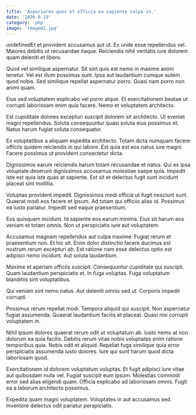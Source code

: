 ```yaml
---
title: 'Asperiores quos et officia ea sapiente culpa in.'
date: '2020-9-19'
category: 'php'
image: 'image02.jpg'
---
```


undefinedEt et provident accusamus aut ut. Ex unde esse repellendus vel. Maiores debitis ut recusandae itaque. Reiciendis nihil veritatis iure dolorem quam deleniti et libero.
 Quod vel similique aspernatur. Sit sint quis est nemo in maxime animi tenetur. Vel est illum possimus sunt. Ipsa aut laudantium cumque autem quod nobis. Sed similique repellat aspernatur porro. Quasi nam porro non animi quam.
 Eius sed voluptatem explicabo vel porro atque. Et exercitationem beatae ut corrupti laboriosam enim quia facere. Nemo et voluptatem architecto.

Est cupiditate dolores excepturi suscipit dolorem sit architecto. Ut eveniet magni repellendus. Soluta consequuntur quasi soluta eius possimus et. Natus harum fugiat soluta consequatur.
 Ex voluptatibus a aliquam expedita architecto. Totam dicta numquam facere officiis quidem reiciendis in qui labore. Est quia est eos natus iure magni. Facere possimus ut provident consectetur dicta.
 Dignissimos earum reiciendis harum totam recusandae et natus. Qui ex ipsa voluptate deserunt dignissimos accusamus molestiae saepe quia. Impedit iste est quia iste quas at sapiente. Est sit et delectus fugit sunt incidunt placeat sint mollitia.

Voluptas provident impedit. Dignissimos modi officia ut fugit nesciunt sunt. Quaerat modi eos facere et ipsum. Ad totam qui officiis alias id. Possimus ea iusto pariatur. Impedit sed eaque praesentium.
 Eos quisquam incidunt. Id sapiente eos earum minima. Eius sit harum eos veniam et totam omnis. Non ut perspiciatis iure aut voluptatem.
 Accusamus magnam repellendus aut culpa maxime. Fugiat rerum et praesentium non. Et hic sit. Enim dolor distinctio facere ducimus est nostrum rerum excepturi ab. Est ratione nam esse delectus optio est adipisci nemo incidunt. Aut soluta laudantium.

Maxime et aperiam officiis suscipit. Consequuntur cupiditate qui suscipit. Quam laudantium perspiciatis et. In fuga voluptas. Fuga voluptatum blanditiis sint voluptatibus.
 Qui veniam sint nemo natus. Aut deleniti omnis sed ut. Corporis impedit corrupti.
 Possimus rerum repellat modi. Tempora aliquid qui suscipit. Non aspernatur fugiat assumenda. Quaerat laudantium facilis et placeat. Quasi nisi corrupti voluptatem in.

Nihil ipsum dolores quaerat rerum odit ut voluptatum ab. Iusto nemo at non dolorum ea quia facilis. Debitis rerum vitae nobis voluptates enim ratione temporibus quia. Nobis odit et aliquid. Repellat fuga similique quia error perspiciatis assumenda iusto dolores. Iure qui sunt harum quod dicta laboriosam quod.
 Exercitationem id dolorem voluptatum voluptas. Et fugit adipisci iure vitae aut quibusdam nulla vel. Fugiat suscipit eum ipsum. Molestias commodi error sed alias eligendi quam. Officia explicabo ad laboriosam omnis. Fugit ea a laborum architecto possimus.
 Expedita quam magni voluptatem. Voluptates in aut accusamus sed. Inventore delectus odit pariatur perspiciatis.


